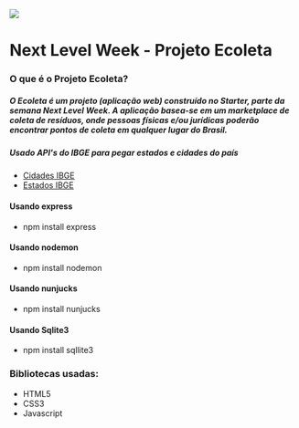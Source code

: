 ![](https://github.com/pushline/Next-Level-Week/blob/master/assets/icones/logo.svg)

# Next Level Week - Projeto Ecoleta

### O que é o Projeto Ecoleta?

##### O Ecoleta é um projeto (aplicação web) construído no Starter, parte da semana Next Level Week. A aplicação basea-se em um marketplace de coleta de resíduos, onde pessoas físicas e/ou jurídicas poderão encontrar pontos de coleta em qualquer lugar do Brasil.

##### Usado API's do IBGE para pegar estados e cidades do país
- [Cidades IBGE](https://servicodados.ibge.gov.br/api/docs/localidades?versao=1#api-Municipios-estadosUFMunicipiosGet)
- [Estados IBGE](https://servicodados.ibge.gov.br/api/v1/localidades/estados)

#### Usando express
 - npm install express

#### Usando nodemon

- npm install nodemon

#### Usando nunjucks

- npm install nunjucks

#### Usando Sqlite3

- npm install sqllite3

### Bibliotecas usadas:
- HTML5
- CSS3
- Javascript

